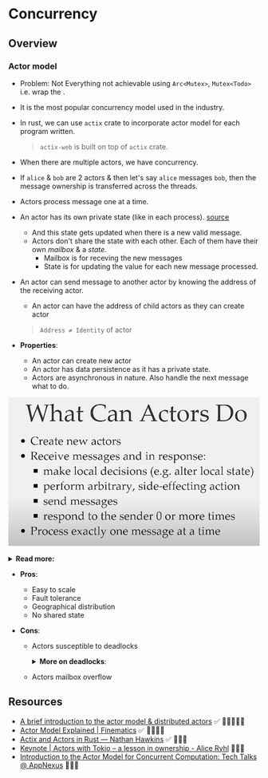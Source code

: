 # Concurrency

## Overview

### Actor model

- Problem: Not Everything not achievable using `Arc<Mutex>`, `Mutex<Todo>` i.e. wrap the .
- It is the most popular concurrency model used in the industry.
- In rust, we can use `actix` crate to incorporate actor model for each program written.
  > `actix-web` is built on top of `actix` crate.
- When there are multiple actors, we have concurrency.
- If `alice` & `bob` are 2 actors & then let's say `alice` messages `bob`, then the message ownership is transferred across the threads.
- Actors process message one at a time.
- An actor has its own private state (like in each process). [source](https://www.youtube.com/watch?v=YTQeJegJnbo)
  - And this state gets updated when there is a new valid message.
  - Actors don't share the state with each other. Each of them have their own _mailbox_ & a _state_.
    - Mailbox is for receving the new messages
    - State is for updating the value for each new message processed.
- An actor can send message to another actor by knowing the address of the receiving actor.

  - An actor can have the address of child actors as they can create actor

  > `Address ≠ Identity` of actor

- **Properties**:

  - An actor can create new actor
  - An actor has data persistence as it has a private state.
  - Actors are asynchronous in nature. Also handle the next message what to do.

![](../../img/concurrency_actor_what_they_can_do.png)

<details>
<summary><b>Read more:</b></summary>

The Actor Model is a design pattern for writing programs that are distributed and concurrent. It's a way of managing multiple tasks that might be happening at the same time, which is common in modern software applications.

In the Actor Model, an "**actor**" is the fundamental unit of computation. This actor can do a few things:

- **Receive messages**: The primary way actors communicate is by sending and receiving messages (across processes, threads). When an actor receives a message, it can do some computation based on that message.

- **Send messages**: An actor can send messages to other actors. This is how work is distributed among different actors.

Create more actors: If an actor needs to, it can create more actors.

One important thing to note is that each actor has its own private state (data it's storing), and that state can only be modified by the actor itself. This makes it easier to write safe concurrent programs because you don't have to worry about two things modifying the same data at the same time.

---

Now, let's talk about the role of an **Actor** Framework in Rust:

Rust is a programming language that is designed for performance and safety, especially safe concurrency. Concurrency is when multiple tasks are making progress at roughly the same time. This can be within a single program or across multiple programs.

Rust doesn't have a built-in actor model framework, but there are libraries available that provide this functionality, such as Actix and Bastion. These libraries provide the tools you need to implement the Actor Model pattern in a Rust program.

By using an Actor Framework in Rust, you can:

Write concurrent programs more easily.
Make your programs more resilient to failures.
Help your programs scale across multiple processors or machines.
In simpler terms, an Actor Framework in Rust can help you write programs that can do lots of things at once, recover from problems, and grow to handle more work over time.

</details>

- **Pros**:
  - Easy to scale
  - Fault tolerance
  - Geographical distribution
  - No shared state
- **Cons**:

  - Actors susceptible to deadlocks
    <details><summary><b>More on deadlocks</b>:</summary>
    In the context of computing and operating systems, a deadlock is a situation where two or more tasks (also known as processes or threads) are unable to proceed because each is waiting for the other to release a resource.

    Here's a simplified example to explain it:

    Consider two tasks, Task A and Task B, and two resources, Resource 1 and Resource 2. Suppose Task A has obtained Resource 1, and Task B has obtained Resource 2. Now, if Task A needs Resource 2 to proceed, and Task B needs Resource 1 to proceed, then a deadlock occurs. Task A can't proceed because it's waiting for Resource 2, which is held by Task B. But Task B can't release Resource 2 because it's waiting for Resource 1, which is held by Task A.

    In a real-world analogy, consider two people sitting at a table. Each has a fork, but to eat they need both a fork and a knife. The person on the left won't give up their fork until they get a knife, and the person on the right won't give up their knife until they get a fork. So, neither can eat. This is a deadlock situation.

    Detecting, preventing, and recovering from deadlocks is a significant area of study in computer science. Some techniques for handling deadlocks include avoiding them by careful resource scheduling, detecting them when they occur and breaking the deadlock by aborting one or more tasks, or preventing them from occurring in the first place by not allowing the system to get into a state where deadlock could occur.

    </details>

  - Actors mailbox overflow

## Resources

- [A brief introduction to the actor model & distributed actors](https://www.youtube.com/watch?v=YTQeJegJnbo) ✅ 🌟🌟🌟🌟🌟
- [Actor Model Explained | Finematics](https://www.youtube.com/watch?v=ELwEdb_pD0k) ✅ 🌟🌟🌟🌟
- [Actix and Actors in Rust — Nathan Hawkins](https://www.youtube.com/watch?v=W-hvnVeRJzs) ✅ 🌟🌟🌟
- [Keynote | Actors with Tokio – a lesson in ownership - Alice Ryhl](https://www.youtube.com/watch?v=W-hvnVeRJzs) 🧑🏻‍💻
- [Introduction to the Actor Model for Concurrent Computation: Tech Talks @ AppNexus](https://www.youtube.com/watch?v=lPTqcecwkJg) 🧑🏻‍💻
